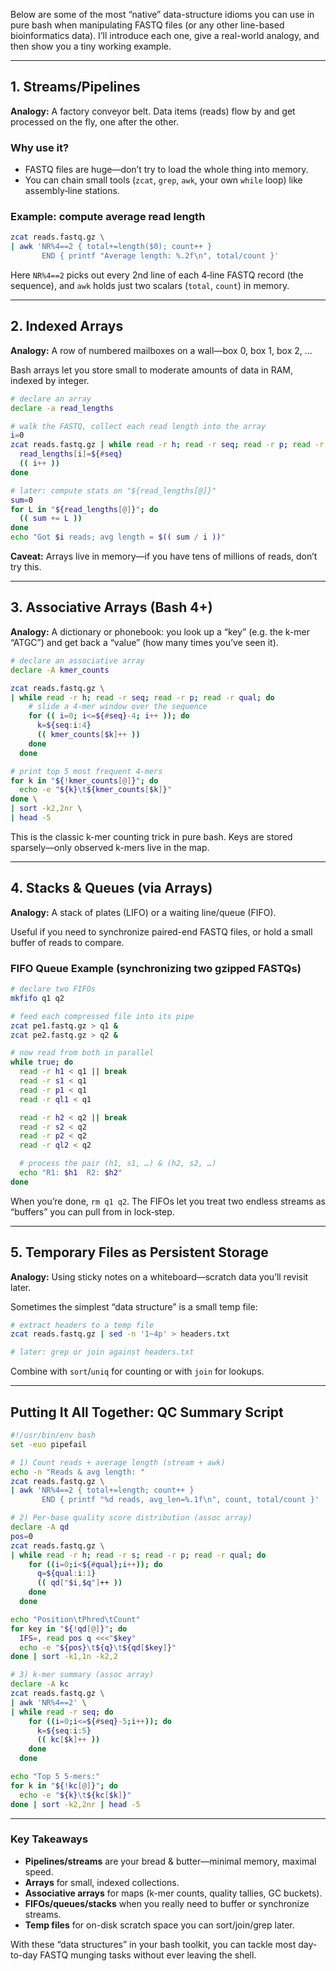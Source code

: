 Below are some of the most “native” data-structure idioms you can use in pure bash when manipulating FASTQ files (or any other line-based bioinformatics data).  I’ll introduce each one, give a real-world analogy, and then show you a tiny working example.

---

## 1. Streams/Pipelines  
**Analogy:** A factory conveyor belt.  Data items (reads) flow by and get processed on the fly, one after the other.

### Why use it?  
- FASTQ files are huge—don’t try to load the whole thing into memory.
- You can chain small tools (`zcat`, `grep`, `awk`, your own `while` loop) like assembly‐line stations.

### Example: compute average read length

```bash
zcat reads.fastq.gz \
| awk 'NR%4==2 { total+=length($0); count++ } 
       END { printf "Average length: %.2f\n", total/count }'
```

Here `NR%4==2` picks out every 2nd line of each 4‐line FASTQ record (the sequence), and `awk` holds just two scalars (`total`, `count`) in memory.

---

## 2. Indexed Arrays  
**Analogy:** A row of numbered mailboxes on a wall—box 0, box 1, box 2, …  

Bash arrays let you store small to moderate amounts of data in RAM, indexed by integer.

```bash
# declare an array
declare -a read_lengths

# walk the FASTQ, collect each read length into the array
i=0
zcat reads.fastq.gz | while read -r h; read -r seq; read -r p; read -r qual; do
  read_lengths[i]=${#seq}
  (( i++ ))
done

# later: compute stats on "${read_lengths[@]}"
sum=0
for L in "${read_lengths[@]}"; do
  (( sum += L ))
done
echo "Got $i reads; avg length = $(( sum / i ))"
```

**Caveat:** Arrays live in memory—if you have tens of millions of reads, don’t try this.

---

## 3. Associative Arrays (Bash 4+)  
**Analogy:** A dictionary or phonebook: you look up a “key” (e.g. the k-mer “ATGC”) and get back a “value” (how many times you’ve seen it).

```bash
# declare an associative array
declare -A kmer_counts

zcat reads.fastq.gz \
| while read -r h; read -r seq; read -r p; read -r qual; do
    # slide a 4-mer window over the sequence
    for (( i=0; i<=${#seq}-4; i++ )); do
      k=${seq:i:4}
      (( kmer_counts[$k]++ ))
    done
  done

# print top 5 most frequent 4-mers
for k in "${!kmer_counts[@]}"; do
  echo -e "${k}\t${kmer_counts[$k]}"
done \
| sort -k2,2nr \
| head -5
```

This is the classic k-mer counting trick in pure bash.  Keys are stored sparsely—only observed k-mers live in the map.

---

## 4. Stacks & Queues (via Arrays)  
**Analogy:** A stack of plates (LIFO) or a waiting line/queue (FIFO).  

Useful if you need to synchronize paired-end FASTQ files, or hold a small buffer of reads to compare.

### FIFO Queue Example (synchronizing two gzipped FASTQs)

```bash
# declare two FIFOs
mkfifo q1 q2

# feed each compressed file into its pipe
zcat pe1.fastq.gz > q1 &
zcat pe2.fastq.gz > q2 &

# now read from both in parallel
while true; do
  read -r h1 < q1 || break
  read -r s1 < q1
  read -r p1 < q1
  read -r ql1 < q1

  read -r h2 < q2 || break
  read -r s2 < q2
  read -r p2 < q2
  read -r ql2 < q2

  # process the pair (h1, s1, …) & (h2, s2, …)
  echo "R1: $h1  R2: $h2"
done
```

When you’re done, `rm q1 q2`.  The FIFOs let you treat two endless streams as “buffers” you can pull from in lock‐step.

---

## 5. Temporary Files as Persistent Storage  
**Analogy:** Using sticky notes on a whiteboard—scratch data you’ll revisit later.  

Sometimes the simplest “data structure” is a small temp file:

```bash
# extract headers to a temp file
zcat reads.fastq.gz | sed -n '1~4p' > headers.txt

# later: grep or join against headers.txt
```

Combine with `sort`/`uniq` for counting or with `join` for lookups.

---

## Putting It All Together: QC Summary Script

```bash
#!/usr/bin/env bash
set -euo pipefail

# 1) Count reads + average length (stream + awk)
echo -n "Reads & avg length: "
zcat reads.fastq.gz \
| awk 'NR%4==2 { total+=length; count++ }
       END { printf "%d reads, avg_len=%.1f\n", count, total/count }'

# 2) Per-base quality score distribution (assoc array)
declare -A qd
pos=0
zcat reads.fastq.gz \
| while read -r h; read -r s; read -r p; read -r qual; do
    for ((i=0;i<${#qual};i++)); do
      q=${qual:i:1}
      (( qd["$i,$q"]++ ))
    done
  done

echo "Position\tPhred\tCount"
for key in "${!qd[@]}"; do
  IFS=, read pos q <<<"$key"
  echo -e "${pos}\t${q}\t${qd[$key]}"
done | sort -k1,1n -k2,2

# 3) k-mer summary (assoc array)
declare -A kc
zcat reads.fastq.gz \
| awk 'NR%4==2' \
| while read -r seq; do
    for ((i=0;i<=${#seq}-5;i++)); do
      k=${seq:i:5}
      (( kc[$k]++ ))
    done
  done

echo "Top 5 5-mers:"
for k in "${!kc[@]}"; do
  echo -e "${k}\t${kc[$k]}"
done | sort -k2,2nr | head -5
```

---

### Key Takeaways

- **Pipelines/streams** are your bread & butter—minimal memory, maximal speed.
- **Arrays** for small, indexed collections.
- **Associative arrays** for maps (k-mer counts, quality tallies, GC buckets).
- **FIFOs/queues/stacks** when you really need to buffer or synchronize streams.
- **Temp files** for on-disk scratch space you can sort/join/grep later.

With these “data structures” in your bash toolkit, you can tackle most day-to-day FASTQ munging tasks without ever leaving the shell.
